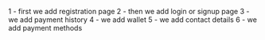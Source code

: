 1 - first we add registration page
2 - then we add login or signup page
3 - we add payment history
4 - we add wallet
5 - we add contact details
6 - we add payment methods
